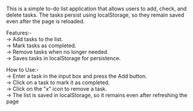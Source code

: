 
This is a simple to-do list application that allows users to add, check, and delete tasks. The tasks persist using localStorage, so they remain saved even after the page is reloaded.

Features:-
<br>
→ Add tasks to the list. <br>
→ Mark tasks as completed. <br>
→ Remove tasks when no longer needed. <br>
→ Saves tasks in localStorage for persistence. <br>

How to Use:-
<br>
→ Enter a task in the input box and press the Add button. <br>
→ Click on a task to mark it as completed. <br>
→ Click on the "x" icon to remove a task. <br>
→ The list is saved in localStorage, so it remains even after refreshing the page <br>